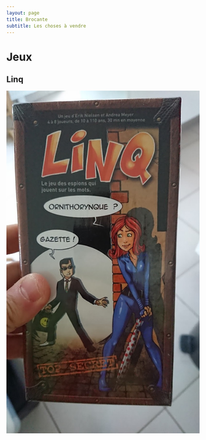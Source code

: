 ```yaml
---
layout: page
title: Brocante
subtitle: Les choses à vendre
---
```


# Jeux

## Linq
![Linq](/img/brocante/linq.jpg)